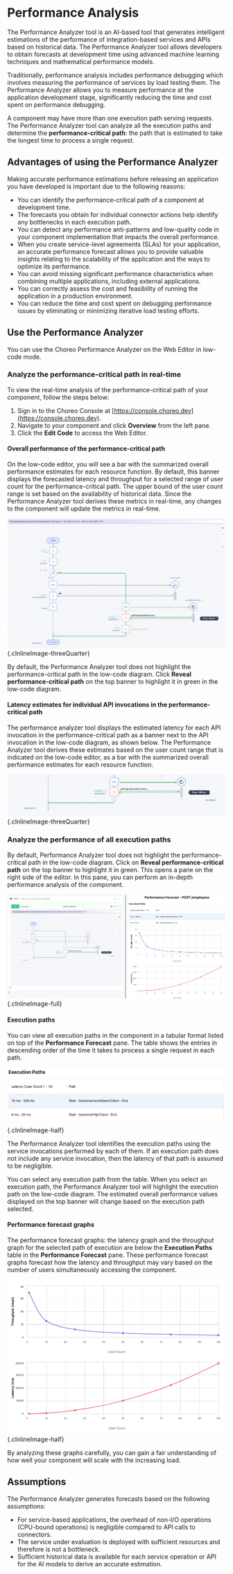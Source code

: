 # Performance Analysis

The Performance Analyzer tool is an AI-based tool that generates intelligent estimations of the performance of integration-based services and APIs based on historical data. The Performance Analyzer tool allows developers to obtain forecasts at development time using advanced machine learning techniques and mathematical performance models.

Traditionally, performance analysis includes performance debugging which involves measuring the performance of services by load testing them. The Performance Analyzer allows you to measure performance at the application development stage, significantly reducing the time and cost spent on performance debugging.

A component may have more than one execution path serving requests. The Performance Analyzer tool can analyze all the execution paths and determine the **performance-critical path**: the path that is estimated to take the longest time to process a single request.

## Advantages of using the Performance Analyzer

Making accurate performance estimations before releasing an application you have developed is important due to the following reasons:

- You can identify the performance-critical path of a component at development time. 
- The forecasts you obtain for individual connector actions help identify any bottlenecks in each execution path.
- You can detect any performance anti-patterns and low-quality code in your component implementation that impacts the overall performance. 
- When you create service-level agreements (SLAs) for your application, an accurate performance forecast allows you to provide valuable insights relating to the scalability of the application and the ways to optimize its performance.
- You can avoid missing significant performance characteristics when combining multiple applications, including external applications.
- You can correctly assess the cost and feasibility of running the application in a production environment.
- You can reduce the time and cost spent on debugging performance issues by eliminating or minimizing iterative load testing efforts.

## Use the Performance Analyzer

You can use the Choreo Performance Analyzer on the Web Editor in low-code mode. 

### Analyze the performance-critical path in real-time

To view the real-time analysis of the performance-critical path of your component, follow the steps below:

1. Sign in to the Choreo Console at [https://console.choreo.dev](https://console.choreo.dev). 
2. Navigate to your component and click **Overview** from the left pane. 
3. Click the **Edit Code** to access the Web Editor.

#### Overall performance of the performance-critical path

On the low-code editor, you will see a bar with the summarized overall performance estimates for each resource function. By default, this banner displays the forecasted latency and throughput for a selected range of user count for the performance-critical path. The upper bound of the user count range is set based on the availability of historical data. Since the Performance Analyzer tool derives these metrics in real-time,  any changes to the component will update the metrics in real-time. 

![Real-time performance analysis of the critical path](../assets/img/references/performance-analysis/real-time-performance-analysis.png){.cInlineImage-threeQuarter}

By default, the Performance Analyzer tool does not highlight the performance-critical path in the low-code diagram. Click  **Reveal performance-critical path** on the top banner to highlight it in green in the low-code diagram.

#### Latency estimates for individual API invocations in the performance-critical path

The performance analyzer tool displays the estimated latency for each API invocation in the performance-critical path as a banner next to the API invocation in the low-code diagram, as shown below. The Performance Analyzer tool derives these estimates based on the user count range that is indicated on the low-code editor, as a bar with the summarized overall performance estimates for each resource function.

![Latency estimates for API Invocations in the performce-critical path](../assets/img/references/performance-analysis/latency-estimates-api-invocation.png){.cInlineImage-threeQuarter}

### Analyze the performance of all execution paths

By default, Performance Analyzer tool does not highlight the performance-critical path in the low-code diagram. Click on  **Reveal performance-critical path** on the top banner to highlight it in green. This opens a pane on the right side of the editor. In this pane, you can perform an in-depth performance analysis of the component. 

![In-depth performance analysis](../assets/img/references/performance-analysis/in-depth-analysis.png){.cInlineImage-full}

#### Execution paths

You can view all execution paths in the component in a tabular format listed on top of the **Performance Forecast** pane. The table shows the entries in descending order of the time it takes to process a single request in each path.

![Execution paths](../assets/img/references/performance-analysis/execution-paths.png){.cInlineImage-half}

The Performance Analyzer tool identifies the execution paths using the service invocations performed by each of them. If an execution path does not include any service invocation, then the latency of that path is assumed to be negligible.

You can select any execution path from the table. When you select an execution path, the Performance Analyzer tool will highlight the execution path on the low-code diagram. The estimated overall performance values displayed on the top banner will change based on the execution path selected.

#### Performance forecast graphs

The performance forecast graphs: the latency graph and the throughput graph for the selected path of execution are below the **Execution Paths** table in the **Performance Forecast** pane. These performance forecast graphs forecast how the latency and throughput may vary based on the number of users simultaneously accessing the component.

![Performance graphs](../assets/img/references/performance-analysis/performance-graphs.png){.cInlineImage-half}

By analyzing these graphs carefully, you can gain a fair understanding of how well your component will scale with the increasing load.

## Assumptions

The Performance Analyzer generates forecasts based on the following assumptions:

- For service-based applications, the overhead of non-I/O operations (CPU-bound operations) is negligible compared to API calls to connectors. 
- The service under evaluation is deployed with sufficient resources and therefore is not a bottleneck.
- Sufficient historical data is available for each service operation or API for the AI models to derive an accurate estimation.